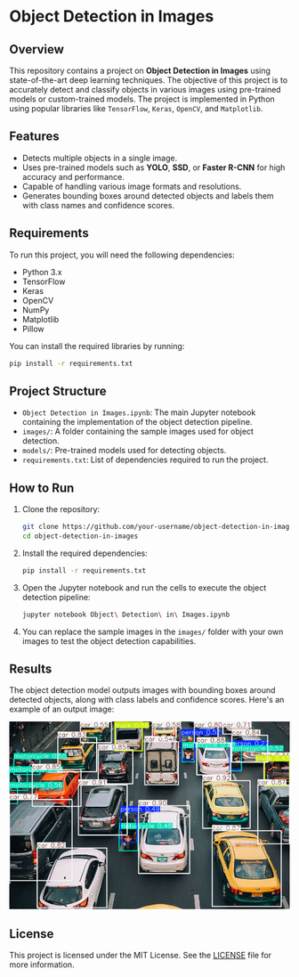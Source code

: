 # Object Detection in Images

## Overview

This repository contains a project on **Object Detection in Images** using state-of-the-art deep learning techniques. The objective of this project is to accurately detect and classify objects in various images using pre-trained models or custom-trained models. The project is implemented in Python using popular libraries like `TensorFlow`, `Keras`, `OpenCV`, and `Matplotlib`.

## Features

- Detects multiple objects in a single image.
- Uses pre-trained models such as **YOLO**, **SSD**, or **Faster R-CNN** for high accuracy and performance.
- Capable of handling various image formats and resolutions.
- Generates bounding boxes around detected objects and labels them with class names and confidence scores.

## Requirements

To run this project, you will need the following dependencies:

- Python 3.x
- TensorFlow
- Keras
- OpenCV
- NumPy
- Matplotlib
- Pillow

You can install the required libraries by running:

```bash
pip install -r requirements.txt
```

## Project Structure

- `Object Detection in Images.ipynb`: The main Jupyter notebook containing the implementation of the object detection pipeline.
- `images/`: A folder containing the sample images used for object detection.
- `models/`: Pre-trained models used for detecting objects.
- `requirements.txt`: List of dependencies required to run the project.

## How to Run

1. Clone the repository:
   ```bash
   git clone https://github.com/your-username/object-detection-in-images.git
   cd object-detection-in-images
   ```

2. Install the required dependencies:
   ```bash
   pip install -r requirements.txt
   ```

3. Open the Jupyter notebook and run the cells to execute the object detection pipeline:
   ```bash
   jupyter notebook Object\ Detection\ in\ Images.ipynb
   ```

4. You can replace the sample images in the `images/` folder with your own images to test the object detection capabilities.

## Results

The object detection model outputs images with bounding boxes around detected objects, along with class labels and confidence scores. Here's an example of an output image:

![Example Image](download.png)

## License

This project is licensed under the MIT License. See the [LICENSE](LICENSE) file for more information.
